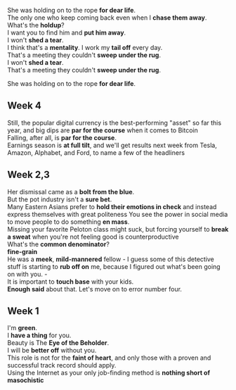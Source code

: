 She was holding on to the rope **for dear life**.   
The only one who keep coming back even when I **chase them away**. 
What's the **holdup**?  
I want you to find him and **put him away**.  
I won't **shed a tear**.  
I think that's a **mentality**. I work my **tail off** every day.  
That's a meeting they couldn't **sweep under the rug**.  
I won't **shed a tear**.  
That's a meeting they couldn't **sweep under the rug**.  


She was holding on to the rope **for dear life**.   

## Week 4 
Still, the popular digital currency is the best-performing "asset" so far this year, and big dips are **par for the course** when it comes to Bitcoin  
Falling, after all, is **par for the course**.  
Earnings season is **at full tilt**, and we'll get results next week from Tesla, Amazon, Alphabet, and Ford, to name a few of the headliners  

## Week 2,3

Her dismissal came as a **bolt from the blue**.  
But the pot industry isn't a **sure bet**.  
Many Eastern Asians prefer to **hold their emotions in check** and instead express themselves with great politeness
You see the power in social media to move people to do something **en mass**.  
Missing your favorite Peloton class might suck, but forcing yourself to **break a sweat** when you're not feeling good is counterproductive  
What's the **common denominator**?  
**fine-grain**  
He was a **meek**, **mild-mannered** fellow - 
I guess some of this detective stuff is starting to **rub off on** me, because I figured out what's been going on with you. -  
It is important to **touch base** with your kids.  
**Enough said** about that. Let's move on to error number four.  

## Week 1

I'm **green**.  
I **have a thing** for you.  
Beauty is The **Eye of the Beholder**.  
I will be **better off** without you.  
This role is not for the **faint of heart**, and only those with a proven and successful track record should apply.  
Using the Internet as your only job-finding method is **nothing short of** **masochistic**  
